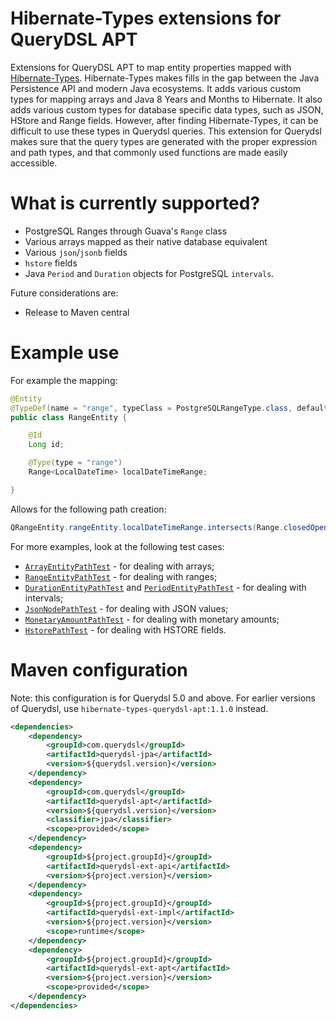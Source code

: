 Hibernate-Types extensions for QueryDSL APT
======

Extensions for QueryDSL APT to map entity properties mapped with [Hibernate-Types](https://github.com/vladmihalcea/hibernate-types).
Hibernate-Types makes fills in the gap between the Java Persistence API and modern Java ecosystems.
It adds various custom types for mapping arrays and Java 8 Years and Months to Hibernate.
It also adds various custom types for database specific data types, such as JSON, HStore and Range fields.
However, after finding Hibernate-Types, it can be difficult to use these types in Querydsl queries.
This extension for Querydsl makes sure that the query types are generated with the proper expression and path types,
and that commonly used functions are made easily accessible.

# What is currently supported?

* PostgreSQL Ranges through Guava's `Range` class
* Various arrays mapped as their native database equivalent
* Various `json`/`jsonb` fields
* `hstore` fields
* Java `Period` and `Duration` objects for PostgreSQL `intervals`.

Future considerations are:

* Release to Maven central

# Example use

For example the mapping:

```java
@Entity
@TypeDef(name = "range", typeClass = PostgreSQLRangeType.class, defaultForType = Range.class)
public class RangeEntity {

    @Id
    Long id;

    @Type(type = "range")
    Range<LocalDateTime> localDateTimeRange;

}
```

Allows for the following path creation:

```java
QRangeEntity.rangeEntity.localDateTimeRange.intersects(Range.closedOpen(LocalDateTime.MIN, LocalDateTime.MAX))
```

For more examples, look at the following test cases:

* [`ArrayEntityPathTest`](querydsl-ext-testsuite/src/test/java/com/pallasathenagroup/querydsl/ArrayEntityPathTest.java) - for dealing with arrays;
* [`RangeEntityPathTest`](querydsl-ext-testsuite/src/test/java/com/pallasathenagroup/querydsl/RangeEntityPathTest.java) - for dealing with ranges;
* [`DurationEntityPathTest`](querydsl-ext-testsuite/src/test/java/com/pallasathenagroup/querydsl/DurationEntityPathTest.java) and [`PeriodEntityPathTest`](querydsl-ext-testsuite/src/test/java/com/pallasathenagroup/querydsl/PeriodEntityPathTest.java) - for dealing with intervals;
* [`JsonNodePathTest`](querydsl-ext-testsuite/src/test/java/com/pallasathenagroup/querydsl/JsonNodePathTest.java) - for dealing with JSON values;
* [`MonetaryAmountPathTest`](querydsl-ext-testsuite/src/test/java/com/pallasathenagroup/querydsl/MonetaryAmountPathTest.java) - for dealing with monetary amounts;
* [`HstorePathTest`](querydsl-ext-testsuite/src/test/java/com/pallasathenagroup/querydsl/HstorePathTest.java) - for dealing with HSTORE fields.

# Maven configuration
Note: this configuration is for Querydsl 5.0 and above. For earlier versions of Querydsl, use `hibernate-types-querydsl-apt:1.1.0` instead.

```xml
<dependencies>
    <dependency>
        <groupId>com.querydsl</groupId>
        <artifactId>querydsl-jpa</artifactId>
        <version>${querydsl.version}</version>
    </dependency>
    <dependency>
        <groupId>com.querydsl</groupId>
        <artifactId>querydsl-apt</artifactId>
        <version>${querydsl.version}</version>
        <classifier>jpa</classifier>
        <scope>provided</scope>
    </dependency>
    <dependency>
        <groupId>${project.groupId}</groupId>
        <artifactId>querydsl-ext-api</artifactId>
        <version>${project.version}</version>
    </dependency>
    <dependency>
        <groupId>${project.groupId}</groupId>
        <artifactId>querydsl-ext-impl</artifactId>
        <version>${project.version}</version>
        <scope>runtime</scope>
    </dependency>
    <dependency>
        <groupId>${project.groupId}</groupId>
        <artifactId>querydsl-ext-apt</artifactId>
        <version>${project.version}</version>
        <scope>provided</scope>
    </dependency>
</dependencies>
```

